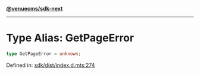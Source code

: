 [**@venuecms/sdk-next**](../Index.md)

***

# Type Alias: GetPageError

```ts
type GetPageError = unknown;
```

Defined in: [sdk/dist/index.d.mts:274](https://github.com/venuecms/sdk/blob/fbf02bcc9fd4a34da75d81536c54bdc995edf6c4/packages/sdk/dist/index.d.mts#L274)

